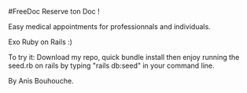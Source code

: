 #FreeDoc Reserve ton Doc !

Easy medical appointments for professionnals and individuals.

Exo Ruby on Rails :)

To try it: Download my repo, quick bundle install then enjoy running the seed.rb on rails by typing "rails db:seed" in your command line.

By Anis Bouhouche.
